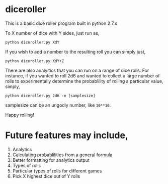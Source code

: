# diceroller

This is a basic dice roller program built in python 2.7.x

To X number of dice with Y sides, just run as,
```
python diceroller.py XdY
```
If you wish to add a number to the resulting roll you can simply just,
```
python diceroller.py XdY+Z
```
There are also analyitics that you can run on a range of dice rolls.
For instance, if you wanted to roll 2d6 and wanted to collect a large number of rolls to experimentally determine the probablility of rolling a particular value, simply,
```
python diceroller.py 2d6 -e [samplesize]
```
samplesize can be an ungodly number, like `10**10`.

Happy rolling!

# Future features may include,
1. Analytics
  1. Calculating probablilities from a general formula
  2. Better formatting for analytics output
2. Types of rolls
  1. Particular types of rolls for different games
  2. Pick X highest dice out of Y rolls

